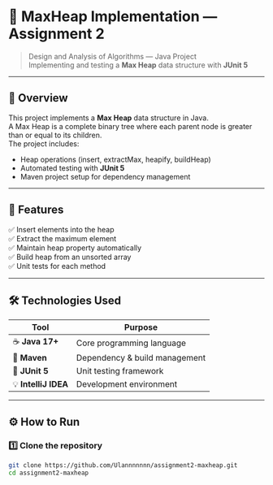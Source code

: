 # 🧮 MaxHeap Implementation — Assignment 2

> Design and Analysis of Algorithms — Java Project  
> Implementing and testing a **Max Heap** data structure with **JUnit 5**

---

## 📖 Overview

This project implements a **Max Heap** data structure in Java.  
A Max Heap is a complete binary tree where each parent node is greater than or equal to its children.  
The project includes:
- Heap operations (insert, extractMax, heapify, buildHeap)
- Automated testing with **JUnit 5**
- Maven project setup for dependency management

---

## 🧩 Features

✅ Insert elements into the heap  
✅ Extract the maximum element  
✅ Maintain heap property automatically  
✅ Build heap from an unsorted array  
✅ Unit tests for each method

---

## 🛠️ Technologies Used

| Tool | Purpose |
|------|----------|
| ☕ **Java 17+** | Core programming language |
| 🧰 **Maven** | Dependency & build management |
| 🧪 **JUnit 5** | Unit testing framework |
| 💡 **IntelliJ IDEA** | Development environment |

---

## ⚙️ How to Run

### 1️⃣ Clone the repository
```bash
git clone https://github.com/Ulannnnnnn/assignment2-maxheap.git
cd assignment2-maxheap
